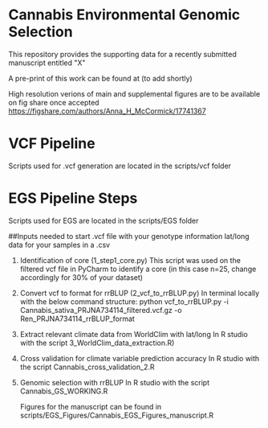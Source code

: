 # Cannabis Environmental Genomic Selection

This repository provides the supporting data for a recently submitted manuscript entitled "X"

A pre-print of this work can be found at (to add shortly)

High resolution verions of main and supplemental figures are to be available on fig share once accepted https://figshare.com/authors/Anna_H_McCormick/17741367

# VCF Pipeline
Scripts used for .vcf generation are located in the scripts/vcf folder

# EGS Pipeline Steps
Scripts used for EGS are located in the scripts/EGS folder

##Inputs needed to start
.vcf file with your genotype information
lat/long data for your samples in a .csv

1. Identification of core (1_step1_core.py)
   This script was used on the filtered vcf file in PyCharm to identify a core (in this case n=25, change accordingly for 30% of your dataset)
   
2. Convert vcf to format for rrBLUP (2_vcf_to_rrBLUP.py)
   In terminal locally with the below command structure:
   python vcf_to_rrBLUP.py -i Cannabis_sativa_PRJNA734114_filtered.vcf.gz -o Ren_PRJNA734114_rrBLUP_format

3. Extract relevant climate data from WorldClim with lat/long
   In R studio with the script 3_WorldClim_data_extraction.R)

4. Cross validation for climate variable prediction accuracy
   In R studio with the script Cannabis_cross_validation_2.R
   
6. Genomic selection with rrBLUP
   In R studio with the script Cannabis_GS_WORKING.R
 

   Figures for the manuscript can be found in scripts/EGS_Figures/Cannabis_EGS_Figures_manuscript.R 


